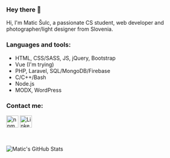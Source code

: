 ### Hey there 👋

Hi, I'm Matic Šulc, a passionate CS student, web developer and photographer/light designer from Slovenia.  

### Languages and tools:
* HTML, CSS/SASS, JS, jQuery, Bootstrap
* Vue (I'm trying)
* PHP, Laravel, SQL/MongoDB/Firebase
* C/C++/Bash
* Node.js
* MODX, WordPress

### Contact me:

<p align="left">
  <a href="https://t.me/Excavator460"><img alt="npm" height="32" width="32" src="https://cdn.simpleicons.org/telegram"></a>
  <a href="https://www.linkedin.com/in/maticsulc/"><img alt="LinkedIn" height="32" width="32" src="https://cdn.simpleicons.org/linkedin"></a>
</p>

</br>

![Matic's GitHub Stats](https://github-readme-stats.vercel.app/api?username=MaticSulc)
